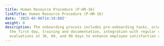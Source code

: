```yaml
---
title: Human Resource Procedure (P-HR-16)
linkTitle: Human Resource Procedure (P-HR-16)
date: '2025-05-06T14:19:00Z'
weight: 0
description: The onboarding process includes pre-onboarding tasks, orientation on
  the first day, training and documentation, integration with regular check-ins, and
  evaluations at 30, 60, and 90 days to enhance employee satisfaction and productivity.
---
```



<!-- Unsupported block type: table_of_contents -->

<!-- Unsupported block type: unsupported -->

